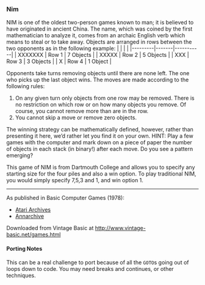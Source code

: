 ### Nim

NIM is one of the oldest two-person games known to man; it is believed to have originated in ancient China. The name, which was coined by the first mathematician to analyze it, comes from an archaic English verb which means to steal or to take away. Objects are arranged in rows between the two opponents as in the following example:
|         |       |           |
|---------|-------|-----------|
| XXXXXXX | Row 1 | 7 Objects |
| XXXXX   | Row 2 | 5 Objects |
| XXX     | Row 3 | 3 Objects |
| X       | Row 4 | 1 Object  |

Opponents take turns removing objects until there are none left. The one who picks up the last object wins. The moves are made according to the following rules:
1. On any given turn only objects from one row may be removed. There is no restriction on which row or on how many objects you remove. Of course, you cannot remove more than are in the row.
2. You cannot skip a move or remove zero objects.

The winning strategy can be mathematically defined, however, rather than presenting it here, we’d rather let you find it on your own. HINT: Play a few games with the computer and mark down on a piece of paper the number of objects in each stack (in binary!) after each move. Do you see a pattern emerging?

This game of NIM is from Dartmouth College and allows you to specify any starting size for the four piles and also a win option. To play traditional NIM, you would simply specify 7,5,3 and 1, and win option 1.

---

As published in Basic Computer Games (1978):
- [Atari Archives](https://www.atariarchives.org/basicgames/showpage.php?page=118)
- [Annarchive](https://annarchive.com/files/Basic_Computer_Games_Microcomputer_Edition.pdf#page=133)

Downloaded from Vintage Basic at
http://www.vintage-basic.net/games.html

#### Porting Notes

This can be a real challenge to port because of all the `GOTO`s going out of loops down to code. You may need breaks and continues, or other techniques.
